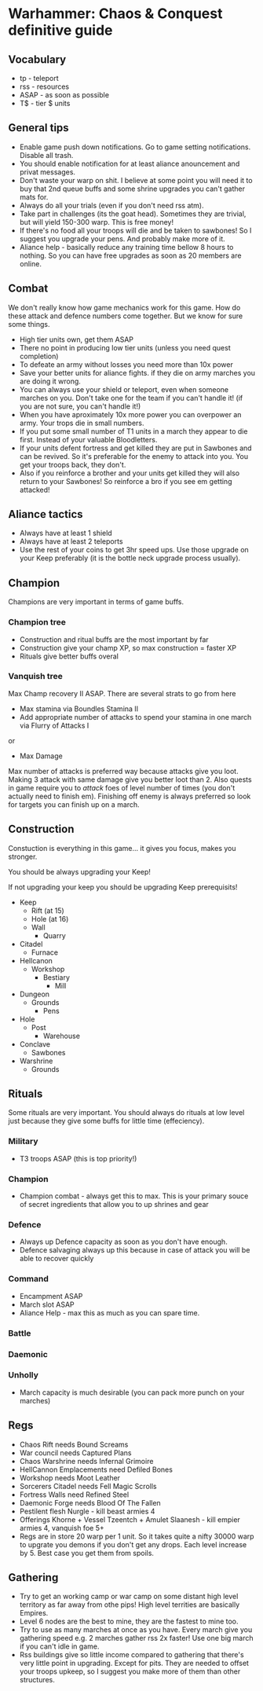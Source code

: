 # Warhammer: Chaos &amp; Conquest definitive guide

## Vocabulary
* tp - teleport
* rss - resources
* ASAP - as soon as possible
* T$ - tier $ units

## General tips

* Enable game push down notifications. Go to game setting notifications. Disable all trash.
* You should enable notification for at least aliance anouncement and privat messages.
* Don't waste your warp on shit. I believe at some point you will need it to buy that 2nd queue buffs and some shrine upgrades you can't gather mats for.
* Always do all your trials (even if you don't need rss atm).
* Take part in challenges (its the goat head). Sometimes they are trivial, but will yield 150-300 warp. This is free money!
* If there's no food all your troops will die and be taken to sawbones! So I suggest you upgrade your pens. And probably make more of it.
* Aliance help - basically reduce any training time bellow 8 hours to nothing. So you can have free upgrades as soon as 20 members are online.

## Combat
We don't really know how game mechanics work for this game. How do these attack and defence numbers come together.
But we know for sure some things.
* High tier units own, get them ASAP
* There no point in producing low tier units (unless you need quest completion)
* To defeate an army without losses you need more than 10x power
* Save your better units for aliance fights. if they die on army marches you are doing it wrong.
* You can always use your shield or teleport, even when someone marches on you. Don't take one for the team if you can't handle it! (if you are not sure, you can't handle it!)
* When you have aproximately 10x more power you can overpower an army. Your trops die in small numbers.
* If you put some small number of T1 units in a march they appear to die first. Instead of your valuable Bloodletters.
* If your units defent fortress and get killed they are put in Sawbones and can be revived. So it's preferable for the enemy to attack into you. You get your troops back, they don't.
* Also if you reinforce a brother and your units get killed they will also return to your Sawbones! So reinforce a bro if you see em getting attacked!

## Aliance tactics
* Always have at least 1 shield
* Always have at least 2 teleports
* Use the rest of your coins to get 3hr speed ups. Use those upgrade on your Keep preferably (it is the bottle neck upgrade process usually).

## Champion
Champions are very important in terms of game buffs.
### Champion tree
* Construction and ritual buffs are the most important by far
* Construction give your champ XP, so max construction = faster XP
* Rituals give better buffs overal
### Vanquish tree
Max Champ recovery II ASAP. There are several strats to go from here
* Max stamina via Boundles Stamina II
* Add appropriate number of attacks to spend your stamina in one march via Flurry of Attacks I

or

* Max Damage

Max number of attacks is preferred way because attacks give you loot. Making 3 attack with same damage give you better loot than 2.
Also quests in game require you to *attack* foes of level number of times (you don't actually need to finish em).
Finishing off enemy is always preferred so look for targets you can finish up on a march.

## Construction
Constuction is everything in this game... it gives you focus, makes you stronger.

You should be always upgrading your Keep!

If not upgrading your keep you should be upgrading Keep prerequisits!

* Keep
  * Rift (at 15)
  * Hole (at 16)
  * Wall
    * Quarry
* Citadel
  * Furnace
* Hellcanon
  * Workshop
    * Bestiary
      * Mill
* Dungeon
  * Grounds
    * Pens
* Hole
  * Post
    * Warehouse
* Conclave
  * Sawbones
* Warshrine
  * Grounds

## Rituals
Some rituals are very important. You should always do rituals at low level just because they give some buffs for little time (effeciency).
### Military
* T3 troops ASAP (this is top priority!)
### Champion
* Champion combat - always get this to max. This is your primary souce of secret ingredients that allow you to up shrines and gear
### Defence
* Always up Defence capacity as soon as you don't have enough.
* Defence salvaging always up this because in case of attack you will be able to recover quickly
### Command
* Encampment ASAP
* March slot ASAP
* Aliance Help - max this as much as you can spare time.
### Battle
### Daemonic
### Unholly
* March capacity is much desirable (you can pack more punch on your marches)

## Regs

* Chaos Rift needs Bound Screams
* War council needs Captured Plans
* Chaos Warshrine needs Infernal Grimoire
* HellCannon Emplacements need Defiled Bones
* Workshop needs Moot Leather
* Sorcerers Citadel needs Fell Magic Scrolls 
* Fortress Walls need Refined Steel
* Daemonic Forge needs Blood Of The Fallen
* Pestilent flesh Nurgle - kill beast armies 4
* Offerings Khorne + Vessel Tzeentch + Amulet Slaanesh - kill empier armies 4, vanquish foe 5+
* Regs are in store 20 warp per 1 unit. So it takes quite a nifty 30000 warp to upgrate you demons if you don't get any drops. Each level increase by 5. Best case you get them from spoils.

## Gathering
* Try to get an working camp or war camp on some distant high level territory as far away from othe pips!
High level territies are basically Empires.
* Level 6 nodes are the best to mine, they are the fastest to mine too.
* Try to use as many marches at once as you have. Every march give you gathering speed e.g. 2 marches gather rss 2x faster!
Use one big march if you can't idle in game.
* Rss buildings give so little income compared to gathering that there's very little point in upgrading. Except for pits. They are needed to offset your troops upkeep, so I suggest you make more of them than other structures.
